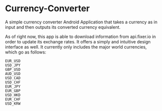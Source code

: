 # Currency-Converter
A simple currency converter Android Application that takes a currency as in input and then outputs its converted currency equivalent.


As of right now, this app is able to download information from api.fixer.io in order to update its exchange rates.  It offers a simply and intuitive design interface as well.  It currently only includes the major world currencies, which go as follows:

    EUR_USD
    USD_JPY
    GBP_USD
    AUD_USD
    USD_CAD
    USD_CHF
    EUR_JPY
    EUR_GBP
    USD_HKD
    EUR_CHF
    USD_KRW



